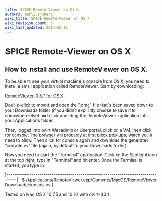```yaml
---
title: SPICE Remote-Viewer on OS X
authors: karli.sjoberg
wiki_title: SPICE Remote-Viewer on OS X
wiki_revision_count: 5
wiki_last_updated: 2014-02-11
---
```


# SPICE Remote-Viewer on OS X

## How to install and use RemoteViewer on OS X.

To be able to see your virtual machine´s console from OS X, you need to install a small application called RemoteViewer. Start by downloading:

[RemoteViewer-0.5.7 for OS X](http://people.freedesktop.org/~teuf/spice-gtk-osx/dmg/0.5.7/RemoteViewer-0.5.7-1.dmg)

Double-click to mount and open the ".dmg" file that´s been saved down to your Downloads folder (if you didn´t explicitly choose to save it to somewhere else) and click-and-drag the RemoteViewer application into your Applications folder.

Then, logged into oVirt Webadmin or Userportal, click on a VM, then click for console. The browser will probably at first block pop-ups, which you´ll need to allow. Then click for console again and download the generated ”console.vv” file (again, by default to your Downloads folder).

Now you need to start the "Terminal" application. Click on the Spotlight icon at the top right, type in "Terminal" and hit enter. Once the Terminal is started, you type in:

|-----------------------------------------------------------------------------------|
| $ /Applications/RemoteViewer.app/Contents/MacOS/RemoteViewer Downloads/console.vv |

Tested on Mac OS X 10.7.5 and 10.9.1 with oVirt-3.3.1
